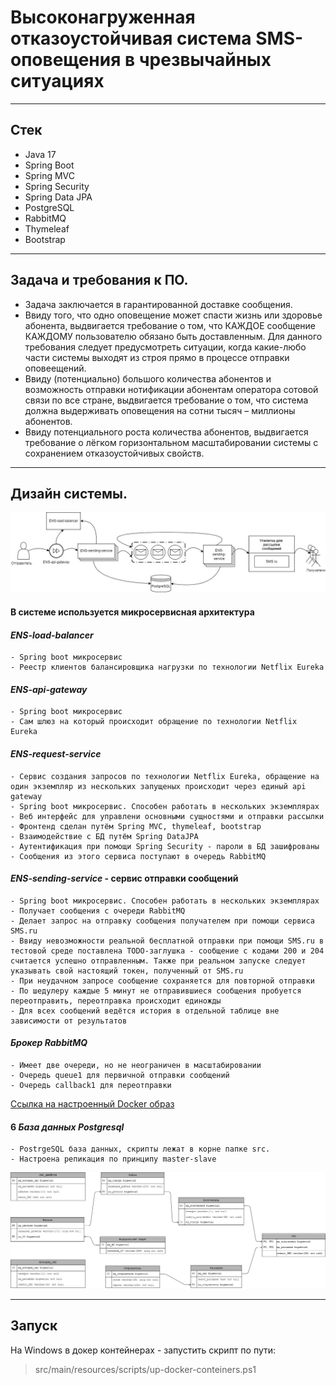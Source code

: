 # Высоконагруженная отказоустойчивая система SMS-оповещения в чрезвычайных ситуациях

--- 

## Стек

- Java 17
- Spring Boot
- Spring MVC
- Spring Security
- Spring Data JPA
- PostgreSQL
- RabbitMQ
- Thymeleaf
- Bootstrap
--- 

## Задача и требования к ПО. 
- Задача заключается в гарантированной доставке сообщения.
- Ввиду того, что одно оповещение может спасти жизнь или
здоровье абонента, выдвигается требование о том, что КАЖДОЕ сообщение
КАЖДОМУ пользователю обязано быть доставленным. Для данного
требования следует предусмотреть ситуации, когда какие-любо части системы
выходят из строя прямо в процессе отправки оповеещений.
- Ввиду (потенциально) большого количества абонентов и
возможность отправки нотификации абонентам оператора сотовой связи по
все стране, выдвигается требование о том, что система должна выдерживать
оповещения на сотни тысяч – миллионы абонентов.
- Ввиду потенциального роста количества абонентов, выдвигается
требование о лёгком горизонтальном масштабировании системы с
сохранением отказоустойчивых свойств.
--- 

## Дизайн системы.
![img.png](img.png)
#### В системе используется микросервисная архитектура
#### ***ENS-load-balancer*** 
    - Spring boot микросервис
    - Реестр клиентов балансировщика нагрузки по технологии Netflix Eureka
#### ***ENS-api-gateway*** 
    - Spring boot микросервис
    - Сам шлюз на который происходит обращение по технологии Netflix Eureka
#### ***ENS-request-service*** 
    - Cервис создания запросов по технологии Netflix Eureka, обращение на один экземпляр из нескольких запущеных происходит через единый api gateway
    - Spring boot микросервис. Способен работать в нескольких экземплярах
    - Веб интерфейс для управлени основными сущностями и отправки рассылки
    - Фронтенд сделан путём Spring MVC, thymeleaf, bootstrap
    - Взаимодействие с БД путём Spring DataJPA
    - Аутентификация при помощи Spring Security - пароли в БД зашифрованы
    - Сообщения из этого сервиса поступают в очередь RabbitMQ
#### ***ENS-sending-service*** - сервис отправки сообщений
    - Spring boot микросервис. Способен работать в нескольких экземплярах
    - Получает сообщения с очереди RabbitMQ
    - Делает запрос на отправку сообщения получателем при помощи сервиса SMS.ru
    - Ввиду невозможности реальной бесплатной отправки при помощи SMS.ru в тестовой среде поставлена TODO-заглушка - сообщение с кодами 200 и 204 считается успешно отправленным. Также при реальном запуске следует указывать свой настоящий токен, полученный от SMS.ru
    - При неудачном запросе сообщение сохраняется для повторной отправки
    - По шедулеру каждые 5 минут не отправившиеся сообщения пробуется переотправить, переотправка происходит единожды
    - Для всех сообщений ведётся история в отдельной таблице вне зависимости от результатов
#### ***Брокер RabbitMQ*** 
    - Имеет две очереди, но не неограничен в масштабировании
    - Очередь queue1 для первичной отправки сообщений
    - Очередь callback1 для переотправки
[Ссылка на настроенный Docker образ](https://hub.docker.com/r/vbutyavka/ens-rabbit-repo)
#### 6 ***База данных Postgresql***
    - PostrgeSQL база данных, скрипты лежат в корне папке src.
    - Настроена репикация по принципу master-slave
![img_1.png](img_1.png)

--- 

## Запуск
На Windows в докер контейнерах - запустить скрипт по пути:
> src/main/resources/scripts/up-docker-conteiners.ps1